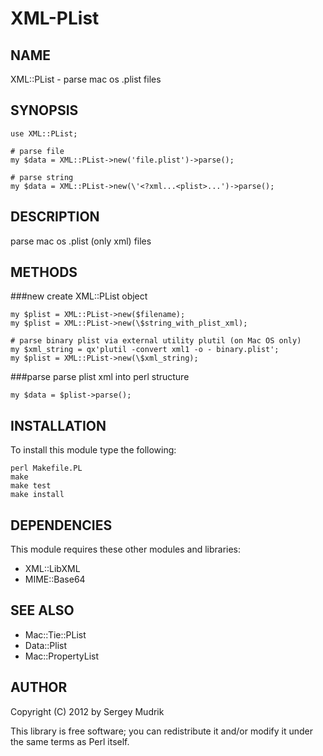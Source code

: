 XML-PList
=========

NAME
----

XML::PList - parse mac os .plist files

SYNOPSIS
--------

    use XML::PList;

    # parse file
    my $data = XML::PList->new('file.plist')->parse();

    # parse string
    my $data = XML::PList->new(\'<?xml...<plist>...')->parse();

DESCRIPTION
-----------
parse mac os .plist (only xml) files

METHODS
-------

###new
create XML::PList object

    my $plist = XML::PList->new($filename);
    my $plist = XML::PList->new(\$string_with_plist_xml);

    # parse binary plist via external utility plutil (on Mac OS only)
    my $xml_string = qx'plutil -convert xml1 -o - binary.plist';
    my $plist = XML::PList->new(\$xml_string);

###parse
parse plist xml into perl structure

    my $data = $plist->parse();

INSTALLATION
------------
To install this module type the following:

    perl Makefile.PL
    make
    make test
    make install

DEPENDENCIES
------------
This module requires these other modules and libraries:

- XML::LibXML
- MIME::Base64

SEE ALSO
--------

- Mac::Tie::PList
- Data::Plist
- Mac::PropertyList

AUTHOR
------
Copyright (C) 2012 by Sergey Mudrik

This library is free software; you can redistribute it and/or modify it
under the same terms as Perl itself.
